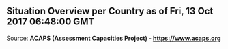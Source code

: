 ## Situation Overview per Country as of Fri, 13 Oct 2017 06:48:00 GMT

Source: **ACAPS (Assessment Capacities Project) - https://www.acaps.org**